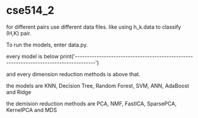 # cse514_2
for different pairs use different data files. like using h_k.data to classify (H,K) pair.

To run the models, enter data.py.

every model is below print('--------------------------------------------------------------------------------------')

and every dimension reduction methods is above that.

the models are KNN, Decision Tree, Random Forest, SVM, ANN, AdaBoost and Ridge

the demision reduction methods are PCA, NMF, FastICA, SparsePCA, KernelPCA and MDS
